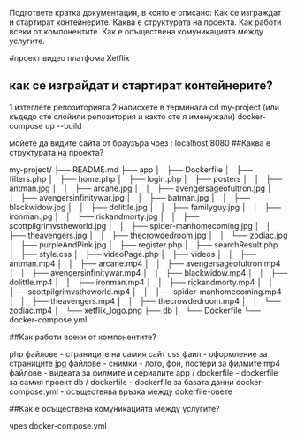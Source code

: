 Подгответе кратка документация, в която е описано:
Как се изграждат и стартират контейнерите.
Каква е структурата на проекта.
Как работи всеки от компонентите.
Как е осъществена комуникацията между услугите.


#проект видео платфома Xetflix

## как се изграйдат и стартират контейнерите?

   1 изтеглете репозиторията
   2 написхете в терминала
      cd my-project (или къдедо сте слойили репозитория и както сте я именужали)
      docker-compose up --build

   мойете да видите сайта от браузъра чрез : localhost:8080
##Каква е структурата на проекта?

 
my-project/
├── README.md
├── app
│   ├── Dockerfile
│   ├── filters.php
│   ├── home.php
│   ├── login.php
│   ├── posters
│   │   ├── antman.jpg
│   │   ├── arcane.jpg
│   │   ├── avengersageofultron.jpg
│   │   ├── avengersinfinitywar.jpg
│   │   ├── batman.jpg
│   │   ├── blackwidow.jpg
│   │   ├── dolittle.jpg
│   │   ├── familyguy.jpg
│   │   ├── ironman.jpg
│   │   ├── rickandmorty.jpg
│   │   ├── scottpilgrimvstheworld.jpg
│   │   ├── spider-manhomecoming.jpg
│   │   ├── theavengers.jpg
│   │   ├── thecrowdedroom.jpg
│   │   └── zodiac.jpg
│   ├── purpleAndPink.jpg
│   ├── register.php
│   ├── searchResult.php
│   ├── style.css
│   ├── videoPage.php
│   ├── videos
│   │   ├── antman.mp4
│   │   ├── arcane.mp4
│   │   ├── avengersageofultron.mp4
│   │   ├── avengersinfinitywar.mp4
│   │   ├── blackwidow.mp4
│   │   ├── dolittle.mp4
│   │   ├── ironman.mp4
│   │   ├── rickandmorty.mp4
│   │   ├── scottpilgrimvstheworld.mp4
│   │   ├── spider-manhomecoming.mp4
│   │   ├── theavengers.mp4
│   │   ├── thecrowdedroom.mp4
│   │   └── zodiac.mp4
│   └── xetflix_logo.png
├── db
│   └── Dockerfile
└── docker-compose.yml

##Как работи всеки от компонентите?

php файлове - страниците на самия сайт
css фаил - оформление за страниците
jpg файлове - снимки - лого, фон, постери за филмите
mp4 файлове - видеата за филмите и сериалите
app / dockerfile - dockerfile за самия проект
db / dockerfile - dockerfile за базата данни
docker-compose.yml - осъществява връзка между dokerfile-овете

##Как е осъществена комуникацията между услугите?

чрез docker-compose.yml

